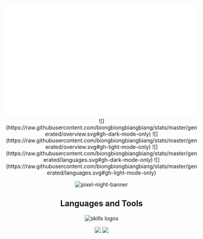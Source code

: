 <p align="center">
    <img src="https://raw.githubusercontent.com/biongbiongbiangbiang/stats/master/generated/overview.svg#gh-dark-mode-only"
        alt="pixel-night-banner ">
![](https://raw.githubusercontent.com/biongbiongbiangbiang/stats/master/generated/overview.svg#gh-dark-mode-only)
![](https://raw.githubusercontent.com/biongbiongbiangbiang/stats/master/generated/overview.svg#gh-light-mode-only)
![](https://raw.githubusercontent.com/biongbiongbiangbiang/stats/master/generated/languages.svg#gh-dark-mode-only)
![](https://raw.githubusercontent.com/biongbiongbiangbiang/stats/master/generated/languages.svg#gh-light-mode-only)
</p> 

<p >   
<p align="center">
    <img src="https://github.com/Kamasah-Dickson/Kamasah-Dickson/assets/86136379/f0ea5680-1c02-4cd6-b3e8-ec06e282ea5f"
        alt="pixel-night-banner ">
</p> 
<h2 align="center">Languages and Tools</h2>
<p align="center">
    <img src="https://skillicons.dev/icons?i=git,github,express,cypress,redux,vite,html,css,sass,tailwind,nodejs,js,ts,react,solidity,nextjs,firebase,mongodb,figma,prisma&perline=10"
        alt="skills logos" />
</p>



<p align="center">
    <img src="http://github-readme-streak-stats.herokuapp.com?user=biongbiongbiangbiang&theme=tokyonight&hide_border=true" />
    <img
        src="https://github-profile-summary-cards.vercel.app/api/cards/most-commit-language?username=biongbiongbiangbiang&theme=tokyonight" />
</p>

</p>




